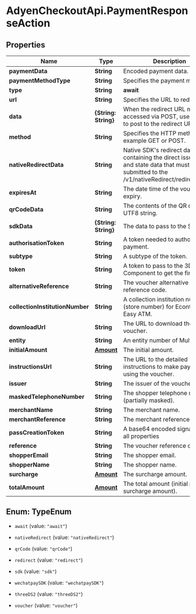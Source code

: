 # AdyenCheckoutApi.PaymentResponseAction

## Properties

Name | Type | Description | Notes
------------ | ------------- | ------------- | -------------
**paymentData** | **String** | Encoded payment data. | [optional] 
**paymentMethodType** | **String** | Specifies the payment method. | [optional] 
**type** | **String** | **await** | 
**url** | **String** | Specifies the URL to redirect to. | [optional] 
**data** | **{String: String}** | When the redirect URL must be accessed via POST, use this data to post to the redirect URL. | [optional] 
**method** | **String** | Specifies the HTTP method, for example GET or POST. | [optional] 
**nativeRedirectData** | **String** | Native SDK&#39;s redirect data containing the direct issuer link and state data that must be submitted to the /v1/nativeRedirect/redirectResult. | [optional] 
**expiresAt** | **String** | The date time of the voucher expiry. | [optional] 
**qrCodeData** | **String** | The contents of the QR code as a UTF8 string. | [optional] 
**sdkData** | **{String: String}** | The data to pass to the SDK. | [optional] 
**authorisationToken** | **String** | A token needed to authorise a payment. | [optional] 
**subtype** | **String** | A subtype of the token. | [optional] 
**token** | **String** | A token to pass to the 3DS2 Component to get the fingerprint. | [optional] 
**alternativeReference** | **String** | The voucher alternative reference code. | [optional] 
**collectionInstitutionNumber** | **String** | A collection institution number (store number) for Econtext Pay-Easy ATM. | [optional] 
**downloadUrl** | **String** | The URL to download the voucher. | [optional] 
**entity** | **String** | An entity number of Multibanco. | [optional] 
**initialAmount** | [**Amount**](Amount.md) | The initial amount. | [optional] 
**instructionsUrl** | **String** | The URL to the detailed instructions to make payment using the voucher. | [optional] 
**issuer** | **String** | The issuer of the voucher. | [optional] 
**maskedTelephoneNumber** | **String** | The shopper telephone number (partially masked). | [optional] 
**merchantName** | **String** | The merchant name. | [optional] 
**merchantReference** | **String** | The merchant reference. | [optional] 
**passCreationToken** | **String** | A base64 encoded signature of all properties | [optional] 
**reference** | **String** | The voucher reference code. | [optional] 
**shopperEmail** | **String** | The shopper email. | [optional] 
**shopperName** | **String** | The shopper name. | [optional] 
**surcharge** | [**Amount**](Amount.md) | The surcharge amount. | [optional] 
**totalAmount** | [**Amount**](Amount.md) | The total amount (initial plus surcharge amount). | [optional] 



## Enum: TypeEnum


* `await` (value: `"await"`)

* `nativeRedirect` (value: `"nativeRedirect"`)

* `qrCode` (value: `"qrCode"`)

* `redirect` (value: `"redirect"`)

* `sdk` (value: `"sdk"`)

* `wechatpaySDK` (value: `"wechatpaySDK"`)

* `threeDS2` (value: `"threeDS2"`)

* `voucher` (value: `"voucher"`)




